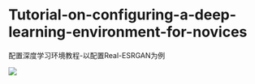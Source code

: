# Tutorial-on-configuring-a-deep-learning-environment-for-novices
配置深度学习环境教程-以配置Real-ESRGAN为例

<img src="./img/../../img/re06.png">
